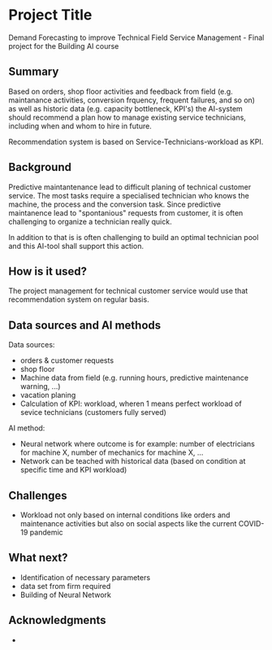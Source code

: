 # Project Title

Demand Forecasting to improve Technical Field Service Management - Final project for the Building AI course

## Summary

Based on orders, shop floor activities and feedback from field (e.g. maintanance activities, conversion frquency, frequent failures, and so on) as well as historic data (e.g. capacity bottleneck, KPI's) the AI-system should recommend a plan how to manage existing service technicians, including when and whom to hire in future.

Recommendation system is based on Service-Technicians-workload as KPI.


## Background

Predictive maintantenance lead to difficult planing of technical customer service.
The most tasks require a specialised technician who knows the machine, the process and the conversion task.
Since predictive maintanence lead to "spontanious" requests from customer, it is often challenging to organize a technician really quick.

In addition to that is is often challenging to build an optimal technician pool and this AI-tool shall support this action.


## How is it used?

The project management for technical customer service would use that recommendation system on regular basis.

## Data sources and AI methods
Data sources: 
- orders & customer requests
- shop floor
- Machine data from field (e.g. running hours, predictive maintenance warning, ...)
- vacation planing
- Calculation of KPI: workload, wheren 1 means perfect workload of sevice technicians (customers fully served)

AI method: 
- Neural network where outcome is for example: number of electricians for machine X, number of mechanics for machine X, ...
- Network can be teached with historical data (based on condition at specific time and KPI workload)


## Challenges

- Workload not only based on internal conditions like orders and maintenance activities but also on social aspects like the current COVID-19 pandemic

## What next?

- Identification of necessary parameters
- data set from firm required
- Building of Neural Network 


## Acknowledgments

-
